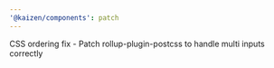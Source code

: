 ```yaml
---
'@kaizen/components': patch
---
```


CSS ordering fix - Patch rollup-plugin-postcss to handle multi inputs correctly
